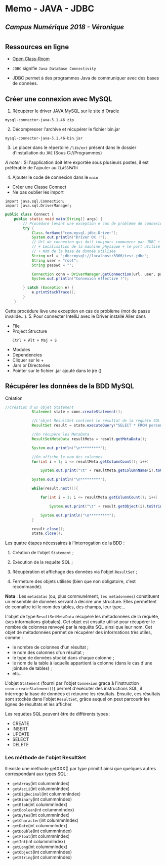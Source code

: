 # Memo - JAVA - JDBC
## *Campus Numérique 2018 - Véronique*
#
## Ressources en ligne

* [Open Class-Room](https://openclassrooms.com/courses/apprenez-a-programmer-en-java/jdbc-la-porte-d-acces-aux-bases-de-donnees)

* `JDBC` signifie `Java DataBase Connectivity`
* JDBC permet à des programmes Java de communiquer avec des bases de données.

## Créer une connexion avec MySQL

1. Récupérer le driver JAVA MySQL sur le site d'Oracle
```
mysql-connector-java-5.1.46.zip
```
2. Décompresser l'archive et récupérer le fichier bin.jar
```
mysql-connector-java-5.1.46-bin.jar
```
3. Le placer dans le répertoire `/lib/ext` présent dans le dossier d'installation du `JRE` (Sous C://Programmes)

*A noter* : Si l'application doit être exportée sous plusieurs postes, il est préférable de l'ajouter au `CLASSPATH`

4. Ajouter le code de connexion dans le `main`
* Créer une Classe Connect
* Ne pas oublier les import 
```
import java.sql.Connection;
import java.sql.DriverManager;
```
```java
public class Connect {
    public static void main(String[] args) {
        // Procédure levant une exception e cas de problème de connexion (mot de passe invalide...)
        try {
            Class.forName("com.mysql.jdbc.Driver");
            System.out.println("Driver OK !");
            // Url de connexion qui doit toujours commancer par JDBC +  le type de BDD
            // + Localisation de la machine physique + le port utilisé (à trouver directement dans MySQL)
            // + Nom de la base de donnée utilisée
            String url = "jdbc:mysql://localhost:3306/test-jdbc";
            String user = "root";
            String passwd = "";

            Connection conn = DriverManager.getConnection(url, user, passwd);
            System.out.println("Connexion effective !");

        } catch (Exception e) {
            e.printStackTrace();
        }
    }
```    
Cette procédure lève une exception en cas de problème (mot de passe invalide…).
5. Pour connecter IntelliJ avec le Driver installé
Aller dans
* File
* Project Structure 
    ```
    Ctrl + Alt + Maj + S
    ```
* Modules
* Dependencies
* Cliquer sur le +
* Jars or Directories
* Pointer sur le fichier .jar ajouté dans le jre ()

## Récupérer les données de la BDD MySQL

Création 
```java
//Création d'un objet Statement
            Statement state = conn.createStatement();

            //L'objet ResultSet contient le résultat de la requête SQL
            ResultSet result = state.executeQuery("SELECT * FROM personnage");

            //On récupère les MetaData
            ResultSetMetaData resultMeta = result.getMetaData();

            System.out.println("\n*********");

            //On affiche le nom des colonnes
            for(int i = 1; i <= resultMeta.getColumnCount(); i++)

                System.out.print("\t" + resultMeta.getColumnName(i).toUpperCase() + "\t *");

            System.out.println("\n*********");

            while(result.next()){

                for(int i = 1; i <= resultMeta.getColumnCount(); i++)

                    System.out.print("\t" + result.getObject(i).toString() + "\t |");

                System.out.println("\n*********");
            }

            result.close();
            state.close();
```
Les quatre étapes nécessaires à l'interrogation de la BDD :

1. Création de l'objet `Statement` ;

2. Exécution de la requête SQL ;

3. Récupération et affichage des données via l'objet `ResultSet` ;

4. Fermeture des objets utilisés (bien que non obligatoire, c'est recommandé).

**Nota** : Les `metadatas` (ou, plus communément, `les métadonnées`) constituent un ensemble de données servant à décrire une structure. Elles permettent de connaître ici le nom des tables, des champs, leur type…

L'objet de type `ResultSetMetaData` récupére les métadonnées de la requête, (ses informations globales). Cet objet est ensuite utilisé pour récupérer le nombre de colonnes renvoyé par la requête SQL ainsi que leur nom. Cet objet de métadonnées permet de récupérer des informations très utiles, comme :

* le nombre de colonnes d'un résultat ;
* le nom des colonnes d'un résultat ;
* le type de données stocké dans chaque colonne ;
* le nom de la table à laquelle appartient la colonne (dans le cas d'une jointure de tables) ;
* etc...


L'objet `Statement` (fourni par l'objet `Connexion` graca à l'instruction `conn.createStatement()`) permet d'exécuter des instructions SQL, il interroge la base de données et retourne les résultats. Ensuite, ces résultats sont stockés dans l'objet `ResultSet`, grâce auquel on peut parcourir les lignes de résultats et les afficher.

Les requètes SQL peuvent être de différents types :

* CREATE
* INSERT
* UPDATE
* SELECT
* DELETE

### Les méthode de l'objet ResultSet

Il existe une méthode getXXX() par type primitif ainsi que quelques autres correspondant aux types SQL :

* `getArray`(int colummnIndex)
* `getAscii`(int colummnIndex)
* `getBigDecimal`(int colummnIndex)
* `getBinary`(int colummnIndex)
* `getBlob`(int colummnIndex)
* `getBoolean`(int colummnIndex)
* `getBytes`(int colummnIndex)
* `getCharacter`(int colummnIndex)
* `getDate`(int colummnIndex)
* `getDouble`(int colummnIndex)
* `getFloat`(int colummnIndex)
* `getInt`(int colummnIndex)
* `getLong`(int colummnIndex)
* `getObject`(int colummnIndex)
* `getString`(int colummnIndex)

## 